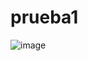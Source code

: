# prueba1
![image](https://github.com/user-attachments/assets/f04ad82f-3256-4404-9687-2d5f8035c5dd)
